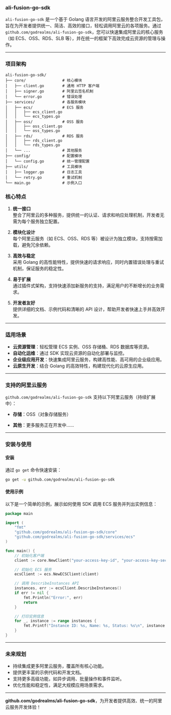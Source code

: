 ### **ali-fusion-go-sdk**

`ali-fusion-go-sdk` 是一个基于 Golang 语言开发的阿里云服务整合开发工具包，旨在为开发者提供统一、简洁、高效的接口，轻松调用阿里云的各项服务。通过 `github.com/godrealms/ali-fusion-go-sdk`，您可以快速集成阿里云的核心服务（如 ECS、OSS、RDS、SLB 等），并在统一的框架下高效完成云资源的管理与操作。

---

### **项目架构**
```plaintext
ali-fusion-go-sdk/
├── core/                # 核心模块
│   ├── client.go        # 通用 HTTP 客户端
│   ├── signer.go        # 阿里云签名机制
│   └── error.go         # 错误处理
├── services/            # 各服务模块
│   ├── ecs/             # ECS 服务
│   │   ├── ecs_client.go
│   │   └── ecs_types.go
│   ├── oss/             # OSS 服务
│   │   ├── oss_client.go
│   │   └── oss_types.go
│   ├── rds/             # RDS 服务
│   │   ├── rds_client.go
│   │   └── rds_types.go
│   └── ...              # 其他服务
├── config/              # 配置模块
│   └── config.go        # 统一管理配置
├── utils/               # 工具模块
│   ├── logger.go        # 日志工具
│   └── retry.go         # 重试机制
└── main.go              # 示例入口

```

### **核心特点**
1. **统一接口**  
   整合了阿里云的多种服务，提供统一的认证、请求和响应处理机制，开发者无需为每个服务独立配置。

2. **模块化设计**  
   每个阿里云服务（如 ECS、OSS、RDS 等）被设计为独立模块，支持按需加载，避免冗余依赖。

3. **高效与稳定**  
   采用 Golang 的高性能特性，提供快速的请求响应，同时内置错误处理与重试机制，保证服务的稳定性。

4. **易于扩展**  
   通过插件式架构，支持快速添加新服务的支持，满足用户的不断增长的业务需求。

5. **开发者友好**  
   提供详细的文档、示例代码和清晰的 API 设计，帮助开发者快速上手并高效开发。

---

### **适用场景**
- **云资源管理**：轻松管理 ECS 实例、OSS 存储桶、RDS 数据库等资源。
- **自动化运维**：通过 SDK 实现云资源的自动化部署与监控。
- **企业级应用开发**：快速集成阿里云服务，构建高性能、高可用的企业级应用。
- **云原生开发**：结合 Golang 的高效特性，构建现代化的云原生应用。

---

### **支持的阿里云服务**
`github.com/godrealms/ali-fusion-go-sdk` 支持以下阿里云服务（持续扩展中）：
- **存储**：OSS（对象存储服务）

[//]: # (- **计算**：ECS（弹性计算服务）)

[//]: # (- **数据库**：RDS（关系型数据库服务）)

[//]: # (- **网络**：SLB（负载均衡）、VPC（虚拟私有云）)

[//]: # (- **安全**：RAM（资源访问管理）、KMS（密钥管理服务）)

[//]: # (- **大数据**：MaxCompute、DataHub)
- **其他**：更多服务正在开发中……

---

### **安装与使用**
#### 安装
通过 `go get` 命令快速安装：
```bash
go get -u github.com/godrealms/ali-fusion-go-sdk
```

#### 使用示例
以下是一个简单的示例，展示如何使用 SDK 调用 ECS 服务并列出实例信息：
```go
package main

import (
	"fmt"
	"github.com/godrealms/ali-fusion-go-sdk/core"
	"github.com/godrealms/ali-fusion-go-sdk/services/ecs"
)

func main() {
	// 初始化客户端
	client := core.NewClient("your-access-key-id", "your-access-key-secret", "cn-hangzhou")

	// 初始化 ECS 服务
	ecsClient := ecs.NewECSClient(client)

	// 调用 DescribeInstances API
	instances, err := ecsClient.DescribeInstances()
	if err != nil {
		fmt.Println("Error:", err)
		return
	}

	// 打印实例信息
	for _, instance := range instances {
		fmt.Printf("Instance ID: %s, Name: %s, Status: %s\n", instance.InstanceId, instance.InstanceName, instance.Status)
	}
}
```

---

### **未来规划**
- 持续集成更多阿里云服务，覆盖所有核心功能。
- 提供更丰富的示例代码和开发文档。
- 支持更多高级功能，如异步调用、批量操作和事件监听。
- 优化性能和稳定性，满足大规模应用场景需求。

---

**github.com/godrealms/ali-fusion-go-sdk**，为开发者提供高效、统一的阿里云服务开发体验！
